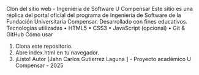 Clon del sitio web - Ingeniería de Software U Compensar
Este sitio es una réplica del portal oficial del programa de Ingeniería de Software de la Fundación Universitaria Compensar. Desarrollado con fines educativos.
Tecnologías utilizadas
•	HTML5
•	CSS3
•	JavaScript (opcional)
•	Git & GitHub
Cómo usar
1.	Clona este repositorio.
2.	Abre index.html en tu navegador.
3.	¡Listo!
Autor
[Jahn Carlos Gutierrez Laguna ] - Proyecto académico U Compensar - 2025
